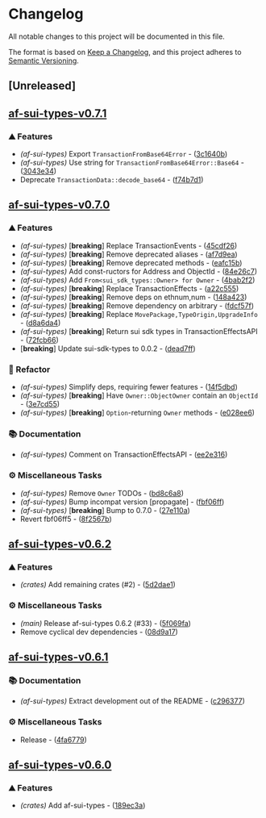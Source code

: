 # Changelog

All notable changes to this project will be documented in this file.

The format is based on [Keep a Changelog](https://keepachangelog.com/en/1.0.0/),
and this project adheres to [Semantic Versioning](https://semver.org/spec/v2.0.0.html).


## [Unreleased]

## [af-sui-types-v0.7.1](https://github.com/AftermathFinance/aftermath-sdk-rust/releases/tag/af-sui-types-v0.7.1)

### ⛰️ Features

- *(af-sui-types)* Export `TransactionFromBase64Error` - ([3c1640b](https://github.com/AftermathFinance/aftermath-sdk-rust/commit/3c1640bd781d158d518572375d1855cc43b58a94))
- *(af-sui-types)* Use string for `TransactionFromBase64Error::Base64` - ([3043e34](https://github.com/AftermathFinance/aftermath-sdk-rust/commit/3043e3402faa2c4503235dc3505667b6e20a8858))
- Deprecate `TransactionData::decode_base64` - ([f74b7d1](https://github.com/AftermathFinance/aftermath-sdk-rust/commit/f74b7d150e6e0d94f10abcfd225108948235ccf2))

## [af-sui-types-v0.7.0](https://github.com/AftermathFinance/aftermath-sdk-rust/releases/tag/af-sui-types-v0.7.0)

### ⛰️ Features

- *(af-sui-types)* [**breaking**] Replace TransactionEvents - ([45cdf26](https://github.com/AftermathFinance/aftermath-sdk-rust/commit/45cdf263b5b772cffd6f040b877207c5bc21ed92))
- *(af-sui-types)* [**breaking**] Remove deprecated aliases - ([af7d9ea](https://github.com/AftermathFinance/aftermath-sdk-rust/commit/af7d9eaad7948ef7724edce36b1ee51b83005701))
- *(af-sui-types)* [**breaking**] Remove deprecated methods - ([eafc15b](https://github.com/AftermathFinance/aftermath-sdk-rust/commit/eafc15bd3b28f03333f9bb6a5ebcb6972c86790e))
- *(af-sui-types)* Add const-ructors for Address and ObjectId - ([84e26c7](https://github.com/AftermathFinance/aftermath-sdk-rust/commit/84e26c7dc9050c81223978edb22a2a95f6d60192))
- *(af-sui-types)* Add `From<sui_sdk_types::Owner> for Owner` - ([4bab2f2](https://github.com/AftermathFinance/aftermath-sdk-rust/commit/4bab2f2a8e794b8945f321816018c72e04b5ed36))
- *(af-sui-types)* [**breaking**] Replace TransactionEffects - ([a22c555](https://github.com/AftermathFinance/aftermath-sdk-rust/commit/a22c5558f9062c4a5111dfb1ff65ce98b9c169e1))
- *(af-sui-types)* [**breaking**] Remove deps on ethnum,num - ([148a423](https://github.com/AftermathFinance/aftermath-sdk-rust/commit/148a423aa49532956fd5ce2b2642b009bcf029bd))
- *(af-sui-types)* [**breaking**] Remove dependency on arbitrary - ([fdcf57f](https://github.com/AftermathFinance/aftermath-sdk-rust/commit/fdcf57fc14aac72e234c5790f5a98743ecb5ca62))
- *(af-sui-types)* [**breaking**] Replace `MovePackage,TypeOrigin,UpgradeInfo` - ([d8a6da4](https://github.com/AftermathFinance/aftermath-sdk-rust/commit/d8a6da4d92c6dbbb4352d10f2aba2bad155fa0cf))
- *(af-sui-types)* [**breaking**] Return sui sdk types in TransactionEffectsAPI - ([72fcb66](https://github.com/AftermathFinance/aftermath-sdk-rust/commit/72fcb66746bc9c10a73597fd93c5ccf971dc62d7))
- [**breaking**] Update sui-sdk-types to 0.0.2 - ([dead7ff](https://github.com/AftermathFinance/aftermath-sdk-rust/commit/dead7ffe88364166a9de60c48b6da53fe4383e58))

### 🚜 Refactor

- *(af-sui-types)* Simplify deps, requiring fewer features - ([14f5dbd](https://github.com/AftermathFinance/aftermath-sdk-rust/commit/14f5dbdff78e02ed047f7fcf3e8694110441f709))
- *(af-sui-types)* [**breaking**] Have `Owner::ObjectOwner` contain an `ObjectId` - ([3e7cd55](https://github.com/AftermathFinance/aftermath-sdk-rust/commit/3e7cd5537fb23156323c9755c818c1d21e2a4ecc))
- *(af-sui-types)* [**breaking**] `Option`-returning `Owner` methods - ([e028ee6](https://github.com/AftermathFinance/aftermath-sdk-rust/commit/e028ee63de43f9a1e3fcb551eece699fb9335aea))

### 📚 Documentation

- *(af-sui-types)* Comment on TransactionEffectsAPI - ([ee2e316](https://github.com/AftermathFinance/aftermath-sdk-rust/commit/ee2e316e95a13c11b3b739c45645952d8907eb00))

### ⚙️ Miscellaneous Tasks

- *(af-sui-types)* Remove `Owner` TODOs - ([bd8c6a8](https://github.com/AftermathFinance/aftermath-sdk-rust/commit/bd8c6a8caf2f847d7cfb3ee620c3c954553ae4ba))
- *(af-sui-types)* Bump incompat version [propagate] - ([fbf06ff](https://github.com/AftermathFinance/aftermath-sdk-rust/commit/fbf06ff5b383d73297a7595b6a4ca7300bdbfbd2))
- *(af-sui-types)* [**breaking**] Bump to 0.7.0 - ([27e110a](https://github.com/AftermathFinance/aftermath-sdk-rust/commit/27e110a9455d4a1b9c4d9c1a9e4e0c85728a1e96))
- Revert fbf06ff5 - ([8f2567b](https://github.com/AftermathFinance/aftermath-sdk-rust/commit/8f2567b6efd2924092cb5a5a382a5cabeaf7fafd))

## [af-sui-types-v0.6.2](https://github.com/AftermathFinance/aftermath-sdk-rust/releases/tag/af-sui-types-v0.6.2)

### ⛰️ Features

- *(crates)* Add remaining crates (#2) - ([5d2dae1](https://github.com/AftermathFinance/aftermath-sdk-rust/commit/5d2dae1392de8ed6a5af63a0e559bd3416112b35))

### ⚙️ Miscellaneous Tasks

- *(main)* Release af-sui-types 0.6.2 (#33) - ([5f069fa](https://github.com/AftermathFinance/aftermath-sdk-rust/commit/5f069fadad974ecdca26bde7fa8d754e68037f92))
- Remove cyclical dev dependencies - ([08d9a17](https://github.com/AftermathFinance/aftermath-sdk-rust/commit/08d9a1710fb56c3a58663051eecf29a18e91594b))

## [af-sui-types-v0.6.1](https://github.com/AftermathFinance/aftermath-sdk-rust/releases/tag/af-sui-types-v0.6.1)

### 📚 Documentation

- *(af-sui-types)* Extract development out of the README - ([c296377](https://github.com/AftermathFinance/aftermath-sdk-rust/commit/c29637727bb3309ba45a4674e55ec7d2d3f97074))

### ⚙️ Miscellaneous Tasks

- Release - ([4fa6779](https://github.com/AftermathFinance/aftermath-sdk-rust/commit/4fa67794d13f77da7b4d516fe22f83afa025f541))

## [af-sui-types-v0.6.0](https://github.com/AftermathFinance/aftermath-sdk-rust/releases/tag/)

### ⛰️ Features

- *(crates)* Add af-sui-types - ([189ec3a](https://github.com/AftermathFinance/aftermath-sdk-rust/commit/189ec3a493e581a1bdef369c661a12816a742a56))

<!-- generated by git-cliff -->
